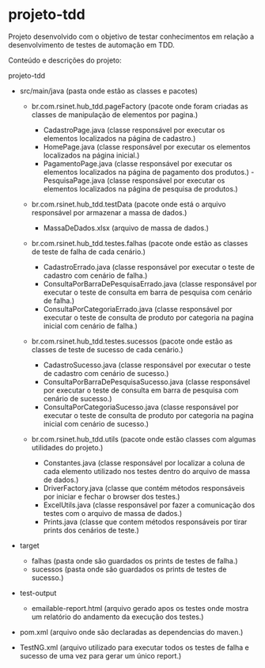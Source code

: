 # projeto-tdd
Projeto desenvolvido com o objetivo de testar conhecimentos em relação a desenvolvimento de testes de automação em TDD.

Conteúdo e descrições do projeto:

projeto-tdd
  - src/main/java (pasta onde estão as classes e pacotes)
    - br.com.rsinet.hub_tdd.pageFactory (pacote onde foram criadas as classes de manipulação de elementos por pagina.)
      - CadastroPage.java (classe responsável por executar os elementos localizados na página de cadastro.)
      - HomePage.java (classe responsável por executar os elementos localizados na página inicial.)
      - PagamentoPage.java (classe responsável por executar os elementos localizados na página de pagamento dos produtos.)
      -PesquisaPage.java (classe responsável por executar os elementos localizados na página de pesquisa de produtos.)
      
    - br.com.rsinet.hub_tdd.testData (pacote onde está o arquivo responsável por armazenar a massa de dados.)
      - MassaDeDados.xlsx (arquivo de massa de dados.)
      
    - br.com.rsinet.hub_tdd.testes.falhas (pacote onde estão as classes de teste de falha de cada cenário.)
      - CadastroErrado.java (classe responsável por executar o teste de cadastro com cenário de falha.)
      - ConsultaPorBarraDePesquisaErrado.java (classe responsável por executar o teste de consulta em barra de pesquisa com cenário de falha.)
      - ConsultaPorCategoriaErrado.java (classe responsável por executar o teste de consulta de produto por categoria na pagina inicial com cenário de falha.)
      
    - br.com.rsinet.hub_tdd.testes.sucessos (pacote onde estão as classes de teste de sucesso de cada cenário.)
      - CadastroSucesso.java (classe responsável por executar o teste de cadastro com cenário de sucesso.)
      - ConsultaPorBarraDePesquisaSucesso.java (classe responsável por executar o teste de consulta em barra de pesquisa com cenário de sucesso.)
      - ConsultaPorCategoriaSucesso.java (classe responsável por executar o teste de consulta de produto por categoria na pagina inicial com cenário de sucesso.)
      
    - br.com.rsinet.hub_tdd.utils (pacote onde estão classes com algumas utilidades do projeto.)
      - Constantes.java (classe responsável por localizar a coluna de cada elemento utilizado nos testes dentro do arquivo de massa de dados.)
      - DriverFactory.java (classe que contém métodos responsáveis por iniciar e fechar o browser dos testes.)
      - ExcelUtils.java (classe responsável por fazer a comunicação dos testes com o arquivo de massa de dados.)
      - Prints.java (classe que contem métodos responsáveis por tirar prints dos cenários de teste.)
      
  - target
    - falhas (pasta onde são guardados os prints de testes de falha.)
    - sucessos (pasta onde são guardados os prints de testes de sucesso.)
    
  - test-output
    - emailable-report.html (arquivo gerado apos os testes onde mostra um relatório do andamento da execução dos testes.)
        
  - pom.xml (arquivo onde são declaradas as dependencias do maven.)
  - TestNG.xml (arquivo utilizado para executar todos os testes de falha e sucesso de uma vez para gerar um único report.)
